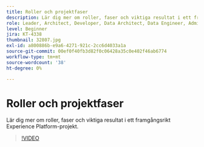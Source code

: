 ```yaml
---
title: Roller och projektfaser
description: Lär dig mer om roller, faser och viktiga resultat i ett framgångsrikt Experience Platform-projekt.
role: Leader, Architect, Developer, Data Architect, Data Engineer, Admin, User
level: Beginner
jira: KT-4338
thumbnail: 32807.jpg
exl-id: a800886b-e9a6-4271-921c-2cc6d4033a1a
source-git-commit: 00ef0f40fb3d82f0c06428a35c0e402f46ab6774
workflow-type: tm+mt
source-wordcount: '38'
ht-degree: 0%

---
```


# Roller och projektfaser

Lär dig mer om roller, faser och viktiga resultat i ett framgångsrikt Experience Platform-projekt.

>[!VIDEO](https://video.tv.adobe.com/v/32807?learn=on)

